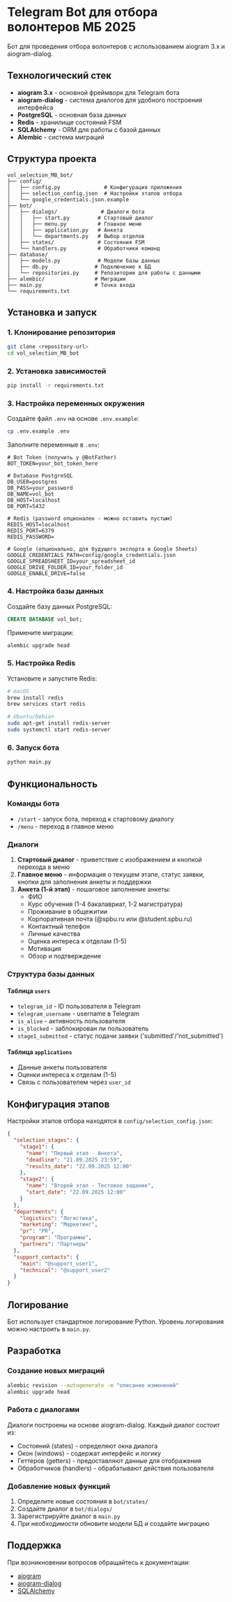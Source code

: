 # Telegram Bot для отбора волонтеров МБ 2025

Бот для проведения отбора волонтеров с использованием aiogram 3.x и aiogram-dialog.

## Технологический стек

- **aiogram 3.x** - основной фреймворк для Telegram бота
- **aiogram-dialog** - система диалогов для удобного построения интерфейса
- **PostgreSQL** - основная база данных
- **Redis** - хранилище состояний FSM
- **SQLAlchemy** - ORM для работы с базой данных
- **Alembic** - система миграций

## Структура проекта

```
vol_selection_MB_bot/
├── config/
│   ├── config.py              # Конфигурация приложения
│   ├── selection_config.json  # Настройки этапов отбора
│   └── google_credentials.json.example
├── bot/
│   ├── dialogs/              # Диалоги бота
│   │   ├── start.py         # Стартовый диалог
│   │   ├── menu.py          # Главное меню
│   │   ├── application.py   # Анкета
│   │   └── departments.py   # Выбор отделов
│   ├── states/              # Состояния FSM
│   └── handlers.py          # Обработчики команд
├── database/
│   ├── models.py            # Модели базы данных
│   ├── db.py               # Подключение к БД
│   └── repositories.py     # Репозитории для работы с данными
├── alembic/                # Миграции
├── main.py                 # Точка входа
└── requirements.txt
```

## Установка и запуск

### 1. Клонирование репозитория

```bash
git clone <repository-url>
cd vol_selection_MB_bot
```

### 2. Установка зависимостей

```bash
pip install -r requirements.txt
```

### 3. Настройка переменных окружения

Создайте файл `.env` на основе `.env.example`:

```bash
cp .env.example .env
```

Заполните переменные в `.env`:

```env
# Bot Token (получить у @BotFather)
BOT_TOKEN=your_bot_token_here

# Database PostgreSQL
DB_USER=postgres
DB_PASS=your_password
DB_NAME=vol_bot
DB_HOST=localhost
DB_PORT=5432

# Redis (password опционален - можно оставить пустым)
REDIS_HOST=localhost
REDIS_PORT=6379
REDIS_PASSWORD=

# Google (опционально, для будущего экспорта в Google Sheets)
GOOGLE_CREDENTIALS_PATH=config/google_credentials.json
GOOGLE_SPREADSHEET_ID=your_spreadsheet_id
GOOGLE_DRIVE_FOLDER_ID=your_folder_id
GOOGLE_ENABLE_DRIVE=false
```

### 4. Настройка базы данных

Создайте базу данных PostgreSQL:

```sql
CREATE DATABASE vol_bot;
```

Примените миграции:

```bash
alembic upgrade head
```

### 5. Настройка Redis

Установите и запустите Redis:

```bash
# macOS
brew install redis
brew services start redis

# Ubuntu/Debian
sudo apt-get install redis-server
sudo systemctl start redis-server
```

### 6. Запуск бота

```bash
python main.py
```

## Функциональность

### Команды бота

- `/start` - запуск бота, переход к стартовому диалогу
- `/menu` - переход в главное меню

### Диалоги

1. **Стартовый диалог** - приветствие с изображением и кнопкой перехода в меню
2. **Главное меню** - информация о текущем этапе, статус заявки, кнопки для заполнения анкеты и поддержки
3. **Анкета (1-й этап)** - пошаговое заполнение анкеты:
   - ФИО
   - Курс обучения (1-4 бакалавриат, 1-2 магистратура)
   - Проживание в общежитии
   - Корпоративная почта (@spbu.ru или @student.spbu.ru)
   - Контактный телефон
   - Личные качества
   - Оценка интереса к отделам (1-5)
   - Мотивация
   - Обзор и подтверждение

### Структура базы данных

#### Таблица `users`
- `telegram_id` - ID пользователя в Telegram
- `telegram_username` - username в Telegram
- `is_alive` - активность пользователя
- `is_blocked` - заблокирован ли пользователь
- `stage1_submitted` - статус подачи заявки ('submitted'/'not_submitted')

#### Таблица `applications` 
- Данные анкеты пользователя
- Оценки интереса к отделам (1-5)
- Связь с пользователем через `user_id`

## Конфигурация этапов

Настройки этапов отбора находятся в `config/selection_config.json`:

```json
{
  "selection_stages": {
    "stage1": {
      "name": "Первый этап - Анкета",
      "deadline": "21.09.2025 23:59",
      "results_date": "22.09.2025 12:00"
    },
    "stage2": {
      "name": "Второй этап - Тестовое задание", 
      "start_date": "22.09.2025 12:00"
    }
  },
  "departments": {
    "logistics": "Логистика",
    "marketing": "Маркетинг", 
    "pr": "PR",
    "program": "Программа",
    "partners": "Партнеры"
  },
  "support_contacts": {
    "main": "@support_user1",
    "technical": "@support_user2"
  }
}
```

## Логирование

Бот использует стандартное логирование Python. Уровень логирования можно настроить в `main.py`.

## Разработка

### Создание новых миграций

```bash
alembic revision --autogenerate -m "описание изменений"
alembic upgrade head
```

### Работа с диалогами

Диалоги построены на основе aiogram-dialog. Каждый диалог состоит из:
- Состояний (states) - определяют окна диалога
- Окон (windows) - содержат интерфейс и логику
- Геттеров (getters) - предоставляют данные для отображения
- Обработчиков (handlers) - обрабатывают действия пользователя

### Добавление новых функций

1. Определите новые состояния в `bot/states/`
2. Создайте диалог в `bot/dialogs/`
3. Зарегистрируйте диалог в `main.py`
4. При необходимости обновите модели БД и создайте миграцию

## Поддержка

При возникновении вопросов обращайтесь к документации:
- [aiogram](https://docs.aiogram.dev/)
- [aiogram-dialog](https://aiogram-dialog.readthedocs.io/)
- [SQLAlchemy](https://docs.sqlalchemy.org/)
